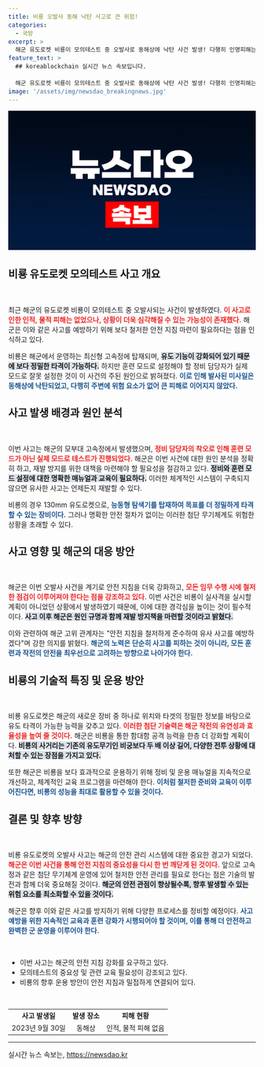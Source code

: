 ```yaml
---
title: 비룡 오발사 동해 낙탄 사고로 큰 위험!
categories:
  - 국방
excerpt: >
  해군 유도로켓 비룡이 모의테스트 중 오발사로 동해상에 낙탄 사건 발생! 다행히 인명피해는 없지만, 훈련모드 착오로 실탄 발사. 안전지침 미준수 원인 분석과 재발방지책이 시급하다는 경고가 전해진다.
feature_text: >
  ## koreablockchain 실시간 뉴스 속보입니다.

  해군 유도로켓 비룡이 모의테스트 중 오발사로 동해상에 낙탄 사건 발생! 다행히 인명피해는 없지만, 훈련모드 착오로 실탄 발사. 안전지침 미준수 원인 분석과 재발방지책이 시급하다는 경고가 전해진다.
image: '/assets/img/newsdao_breakingnews.jpg'
---
```


<p><img src="/assets/img/newsdao_breakingnews.jpg" alt="koreablockchain 속보" /></p>

<h2 data-ke-size="size26">비룡 유도로켓 모의테스트 사고 개요</h2>

<p data-ke-size="size16">&nbsp;</p>

<p>최근 해군의 유도로켓 비룡이 모의테스트 중 오발사되는 사건이 발생하였다. <b><span style="color: #ee2323;">이 사고로 인한 인적, 물적 피해는 없었으나, 상황이 더욱 심각해질 수 있는 가능성이 존재했다.</span></b> 해군은 이와 같은 사고를 예방하기 위해 보다 철저한 안전 지침 마련이 필요하다는 점을 인식하고 있다. </p>

<p>비룡은 해군에서 운영하는 최신형 고속정에 탑재되며, <b><span style="background-color: #21538527;">유도 기능이 강화되어 있기 때문에 보다 정밀한 타격이 가능하다.</span></b> 하지만 훈련 모드로 설정해야 할 정비 담당자가 실제 모드로 잘못 설정한 것이 이 사건의 주된 원인으로 밝혀졌다. <b><span style="color: #1a5490;">이로 인해 발사된 미사일은 동해상에 낙탄되었고, 다행히 주변에 위험 요소가 없어 큰 피해로 이어지지 않았다.</span></b></p>

<h2 data-ke-size="size26">사고 발생 배경과 원인 분석</h2>

<p data-ke-size="size16">&nbsp;</p>

<p>이번 사고는 해군의 모부대 고속정에서 발생했으며, <b><span style="color: #ee2323;">정비 담당자의 착오로 인해 훈련 모드가 아닌 실제 모드로 테스트가 진행되었다.</span></b> 해군은 이번 사건에 대한 원인 분석을 정확히 하고, 재발 방지를 위한 대책을 마련해야 할 필요성을 절감하고 있다. <b><span style="background-color: #21538527;">정비와 훈련 모드 설정에 대한 명확한 매뉴얼과 교육이 필요하다.</span></b> 이러한 체계적인 시스템이 구축되지 않으면 유사한 사고는 언제든지 재발할 수 있다.</p>

<p>비룡의 경우 130mm 유도로켓으로, <b><span style="color: #1a5490;">능동형 탐색기를 탑재하여 목표를 더 정밀하게 타격할 수 있는 장비이다.</span></b> 그러나 명확한 안전 절차가 없이는 이러한 첨단 무기체계도 위험한 상황을 초래할 수 있다. </p>

<h2 data-ke-size="size26">사고 영향 및 해군의 대응 방안</h2>

<p data-ke-size="size16">&nbsp;</p>

<p>해군은 이번 오발사 사건을 계기로 안전 지침을 더욱 강화하고, <b><span style="color: #ee2323;">모든 임무 수행 시에 철저한 점검이 이루어져야 한다는 점을 강조하고 있다.</span></b> 이번 사건은 비룡이 실사격을 실시할 계획이 아니었던 상황에서 발생하였기 때문에, 이에 대한 경각심을 높이는 것이 필수적이다. <b><span style="background-color: #21538527;">사고 이후 해군은 원인 규명과 함께 재발 방지책을 마련할 것이라고 밝혔다.</span></b></p>

<p>이와 관련하여 해군 고위 관계자는 "안전 지침을 철저하게 준수하여 유사 사고를 예방하겠다"며 강한 의지를 밝혔다. <b><span style="color: #1a5490;">해군의 노력은 단순히 사고를 피하는 것이 아니라, 모든 훈련과 작전의 안전을 최우선으로 고려하는 방향으로 나아가야 한다.</span></b> </p>

<h2 data-ke-size="size26">비룡의 기술적 특징 및 운용 방안</h2>

<p data-ke-size="size16">&nbsp;</p>

<p>비룡 유도로켓은 해군의 새로운 장비 중 하나로 위치와 타겟의 정밀한 정보를 바탕으로 유도 타격이 가능한 능력을 갖추고 있다. <b><span style="color: #ee2323;">이러한 첨단 기술력은 해군 작전의 유연성과 효율성을 높여 줄 것이다.</span></b> 해군은 비룡을 통한 함대함 공격 능력을 한층 더 강화할 계획이다. <b><span style="background-color: #21538527;">비룡의 사거리는 기존의 유도무기인 비궁보다 두 배 이상 길어, 다양한 전투 상황에 대처할 수 있는 장점을 가지고 있다.</span></b></p>

<p>또한 해군은 비룡을 보다 효과적으로 운용하기 위해 정비 및 운용 매뉴얼을 지속적으로 개선하고, 체계적인 교육 프로그램을 마련해야 한다. <b><span style="color: #1a5490;">이처럼 철저한 준비와 교육이 이루어진다면, 비룡의 성능을 최대로 활용할 수 있을 것이다.</span></b> </p>

<h2 data-ke-size="size26">결론 및 향후 방향</h2>

<p data-ke-size="size16">&nbsp;</p>

<p>비룡 유도로켓의 오발사 사고는 해군의 안전 관리 시스템에 대한 중요한 경고가 되었다. <b><span style="color: #ee2323;">해군은 이번 사건을 통해 안전 지침의 중요성을 다시 한 번 깨닫게 된 것이다.</span></b> 앞으로 고속정과 같은 첨단 무기체계 운영에 있어 철저한 안전 관리를 필요로 한다는 점은 기술의 발전과 함께 더욱 중요해질 것이다. <b><span style="background-color: #21538527;">해군의 안전 관점이 향상될수록, 향후 발생할 수 있는 위험 요소를 최소화할 수 있을 것이다.</span></b></p>

<p>해군은 향후 이와 같은 사고를 방지하기 위해 다양한 프로세스를 정비할 예정이다. <b><span style="color: #1a5490;">사고 예방을 위한 지속적인 교육과 훈련 강화가 시행되어야 할 것이며, 이를 통해 더 안전하고 완벽한 군 운영을 이루어야 한다.</span></b> </p>

<p data-ke-size="size16">&nbsp;</p> 

<ul>
    <li>이번 사고는 해군의 안전 지침 강화를 요구하고 있다.</li>
    <li>모의테스트의 중요성 및 관련 교육 필요성이 강조되고 있다.</li>
    <li>비룡의 향후 운용 방안이 안전 지침과 밀접하게 연결되어 있다.</li>
</ul>

<p data-ke-size="size16">&nbsp;</p>

<table>
    <tr>
        <td style="text-align: center; height: 17px;"><b>사고 발생일</b></td>
        <td style="text-align: center; height: 17px;"><b>발생 장소</b></td>
        <td style="text-align: center; height: 17px;"><b>피해 현황</b></td>
    </tr>
    <tr>
        <td style="text-align: center; height: 17px;">2023년 9월 30일</td>
        <td style="text-align: center; height: 17px;">동해상</td>
        <td style="text-align: center; height: 17px;">인적, 물적 피해 없음</td>
    </tr>
</table>

<hr />
실시간 뉴스 속보는, <a href="https://newsdao.kr" rel="dofollow">https://newsdao.kr</a>


